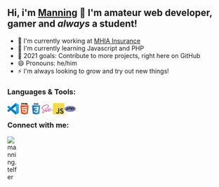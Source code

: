 ## Hi, i'm [Manning][github] 👋 I'm amateur web developer, gamer and *always* a student!
- 💼 I'm currently working at [MHIA Insurance]
- 🌱 I'm currently learning Javascript and PHP
- 🥅 2021 goals: Contribute to more projects, right here on GitHub
- 😄 Pronouns: he/him
- ⚡ I'm always looking to grow and try out new things!

### Languages & Tools:

[<img align="left" alt="Visual Studio Code" width="26px" src="https://raw.githubusercontent.com/github/explore/80688e429a7d4ef2fca1e82350fe8e3517d3494d/topics/visual-studio-code/visual-studio-code.png" />][webvscode]
[<img align="left" alt="HTML5" width="26px" src="https://raw.githubusercontent.com/github/explore/80688e429a7d4ef2fca1e82350fe8e3517d3494d/topics/html/html.png" />][webhtml]
[<img align="left" alt="CSS3" width="26px" src="https://raw.githubusercontent.com/github/explore/80688e429a7d4ef2fca1e82350fe8e3517d3494d/topics/css/css.png" />][webcss]
[<img align="left" alt="Sass" width="26px" src="https://raw.githubusercontent.com/github/explore/80688e429a7d4ef2fca1e82350fe8e3517d3494d/topics/sass/sass.png" />][websass]
[<img align="left" alt="JavaScript" width="26px" src="https://raw.githubusercontent.com/github/explore/80688e429a7d4ef2fca1e82350fe8e3517d3494d/topics/javascript/javascript.png" />][webjs]
[<img align="left" alt="PHP" width="26px" src="https://raw.githubusercontent.com/github/explore/ccc16358ac4530c6a69b1b80c7223cd2744dea83/topics/php/php.png" />][webphp]
<br />

### Connect with me:

[<img align="left" alt="manning.telfer" width="25px" src="https://cdn.jsdelivr.net/npm/simple-icons@v3/icons/linkedin.svg" />][linkedin]

<br />
<br />

[MHIA Insurance]: https://github.com/MHIA-Insurance
[linkedin]: https://linkedin.com/in/manningtelfer/
[github]: https://github.com/manningtelfer
[webvscode]: https://code.visualstudio.com/
[webhtml]: https://en.wikipedia.org/wiki/HTML5
[webcss]: https://en.wikipedia.org/wiki/CSS
[websass]: https://sass-lang.com/
[webjs]: https://en.wikipedia.org/wiki/JavaScript
[webphp]: https://www.php.net/
